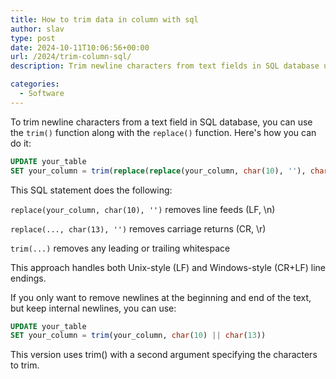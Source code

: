 ```yaml
---
title: How to trim data in column with sql
author: slav
type: post
date: 2024-10-11T10:06:56+00:00
url: /2024/trim-column-sql/
description: Trim newline characters from text fields in SQL database using trim() and replace() functions.

categories:
  - Software
---
```


To trim newline characters from a text field in SQL database, you can use the `trim()` function along with the `replace()` function. Here's how you can do it:

```SQL
UPDATE your_table
SET your_column = trim(replace(replace(your_column, char(10), ''), char(13), ''))
```

This SQL statement does the following:

`replace(your_column, char(10), '')` removes line feeds (LF, \n)

`replace(..., char(13), '')` removes carriage returns (CR, \r)

`trim(...)` removes any leading or trailing whitespace

This approach handles both Unix-style (LF) and Windows-style (CR+LF) line endings.

If you only want to remove newlines at the beginning and end of the text, but keep internal newlines, you can use:
```SQL
UPDATE your_table
SET your_column = trim(your_column, char(10) || char(13))
```

This version uses trim() with a second argument specifying the characters to trim.